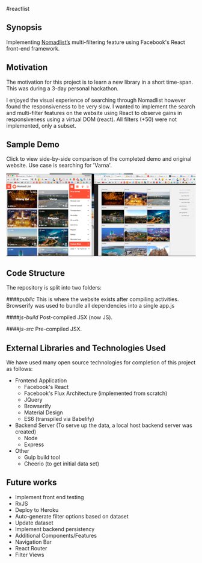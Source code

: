#reactlist

## Synopsis

Implementing <a href="https://nomadlist.com/" target="_blank">Nomadlist’s</a> multi-filtering feature using Facebook's React front-end framework.

## Motivation

The motivation for this project is to learn a new library in a short time-span. This was during a 3-day personal hackathon.

I enjoyed the visual experience of searching through Nomadlist however found the responsiveness to be very slow. I wanted to implement the search and multi-filter features on the website using React to observe gains in responsiveness using a virtual DOM (react). All filters (+50) were not implemented, only a subset.

## Sample Demo
Click to view side-by-side comparison of the completed demo and original website. Use case is searching for 'Varna'.

<a href="https://vimeo.com/128074445" target="_blank"><img src="https://github.com/RichardBansal/reactlist/blob/development/public/images/video_screen_shot.png?raw=true"></img></a>

## Code Structure

The repository is split into two folders: 

####_public_
This is where the website exists after compiling activities. Browserify was used to bundle all dependencies into a single app.js

####_js-build_
Post-compiled JSX (now JS).

####_js-src_
Pre-compiled JSX.

## External Libraries and Technologies Used

We have used many open source technologies for completion of this project as follows:
* Frontend Application
  * Facebook's React
  * Facebook's Flux Architecture (implemented from scratch)
  * JQuery
  * Browserify
  * Material Design
  * ES6 (transpiled via Babelify)
* Backend Server (To serve up the data, a local host backend server was created)
  * Node
  * Express
* Other
  * Gulp build tool
  * Cheerio (to get initial data set)
  
## Future works
 * Implement front end testing
 * RxJS
 * Deploy to Heroku
 * Auto-generate filter options based on dataset
 * Update dataset
 * Implement backend persistency
 * Additional Components/Features
  * Navigation Bar
  * React Router
  * Filter Views
